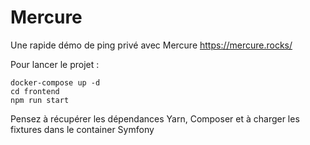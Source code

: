 # Mercure

Une rapide démo de ping privé avec Mercure https://mercure.rocks/

Pour lancer le projet :
```shell
docker-compose up -d
cd frontend
npm run start
```

Pensez à récupérer les dépendances Yarn, Composer et à
charger les fixtures dans le container Symfony